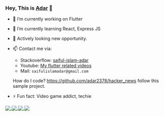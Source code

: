 ### Hey, This is [Adar](https://theadar.xyz) 👋

- 🔭 I’m currently working on Flutter
- 🌱 I’m currently learning React, Express JS
- 🌱 Actively looking new opportunity. 
- 📫 Contact me via:
  - Stackoverflow: [saiful-islam-adar](https://stackoverflow.com/users/4158349/saiful-islam-adar)
  - Youtube: [My flutter related videos](https://www.youtube.com/watch?v=p97wuh1J6Fc&list=PLSzAduAyNr2VcGPTWgZ2xkQt18EQOFb-f)
  - Mail: `saifulislamadar@gmail.com`
  
  How do I code? https://github.com/adar2378/hacker_news follow this sample project.

- ⚡ Fun fact: Video game addict, techie






<a href="https://github.com/adar2378?tab=repositories">
  <img align="center" src="https://github-readme-stats.anuraghazra1.vercel.app/api/top-langs/?username=adar2378&theme=light&hide_langs_below=0&title_color=000" />
</a>

<a href="https://github.com/adar2378">
  <img align="center" src="https://github-readme-stats.anuraghazra1.vercel.app/api?username=adar2378&show_icons=false&theme=light&line_height=40&title_color=7221ff&count_private=true"
</a>

<a href="https://github.com/adar2378/pin_code_fields">
  <img align="center" src="https://github-readme-stats.anuraghazra1.vercel.app/api/pin/?username=adar2378&repo=pin_code_fields&theme=light&title_color=0084ff" />
</a>

<a href="https://github.com/adar2378/tab_indicator_styler">
  <img align="center" src="https://github-readme-stats.anuraghazra1.vercel.app/api/pin/?username=adar2378&repo=tab_indicator_styler&theme=light&title_color=0084ff" />
</a>
